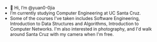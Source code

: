 - 👋 Hi, I’m @yuan0-0jia
- I’m currently studying Computer Engineering at UC Santa Cruz.
- Some of the courses I've taken includes 
    Software Engineering, Introduction to Data Structures and Algorithms, Introduction to Computer Networks.
  I'm also interested in photography, and I'd walk around Santa Cruz with my camera when I'm free.


<!---
yuan0-0jia/yuan0-0jia is a ✨ special ✨ repository because its `README.md` (this file) appears on your GitHub profile.
You can click the Preview link to take a look at your changes.
--->
